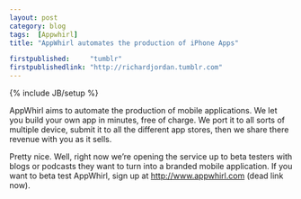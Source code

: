 ```yaml
---
layout: post
category: blog
tags:  [Appwhirl]
title: "AppWhirl automates the production of iPhone Apps"

firstpublished:     "tumblr"
firstpublishedlink: "http://richardjordan.tumblr.com"
---
```

{% include JB/setup %}

AppWhirl aims to automate the production of mobile applications.  We let you build your own app in minutes, free of charge.  We port it to all sorts of multiple device, submit it to all the different app stores, then we share there revenue with you as it sells.

Pretty nice.  Well, right now we’re opening the service up to beta testers with blogs or podcasts they want to turn into a branded mobile application.  If you want to beta test AppWhirl, sign up at http://www.appwhirl.com (dead link now).
